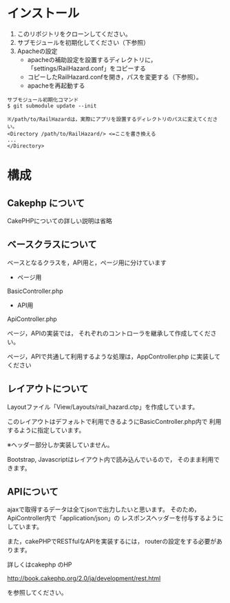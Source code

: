 # インストール

1. このリポジトリをクローンしてください。
2. サブモジュールを初期化してください（下参照）
3. Apacheの設定
	- apacheの補助設定を設置するディレクトリに，「settings/RailHazard.conf」をコピーする
	- コピーしたRailHazard.confを開き，パスを変更する（下参照）。
	- apacheを再起動する

```
サブモジュール初期化コマンド
$ git submodule update --init

```

```
※/path/to/RailHazardは，実際にアプリを設置するディレクトリのパスに変えてください。
<Directory /path/to/RailHazard/> <=ここを書き換える
...
</Directory>
```

# 構成

## Cakephp について

CakePHPについての詳しい説明は省略

## ベースクラスについて

ベースとなるクラスを，API用と，ページ用に分けています

* ページ用

BasicController.php


* API用

ApiController.php

ページ，APIの実装では，
それぞれのコントローラを継承して作成してください。

ページ，APIで共通して利用するような処理は，AppController.php
に実装してください

## レイアウトについて

Layoutファイル「View/Layouts/rail_hazard.ctp」を作成しています。

このレイアウトはデフォルトで利用できるようにBasicController.php内で
利用するように指定しています。

※ヘッダー部分しか実装していません。

Bootstrap, Javascriptはレイアウト内で読み込んでいるので，
そのまま利用できます。

## APIについて

ajaxで取得するデータは全てjsonで出力したいと思います。
そのため，ApiController内で「application/json」の
レスポンスヘッダーを付与するようにしています。

また，cakePHPでRESTfulなAPIを実装するには，
routerの設定をする必要があります。

詳しくはcakephp のHP

http://book.cakephp.org/2.0/ja/development/rest.html

を参照してください。
